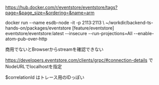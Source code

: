 https://hub.docker.com/r/eventstore/eventstore/tags?page=&page_size=&ordering=&name=arm

docker run --name esdb-node -it -p 2113:2113 \                                              ~/workdir/backend-ts-hands-on/packages/eventstore [feature/eventstore]
eventstore/eventstore:latest --insecure --run-projections=All
--enable-atom-pub-over-http


商用でないとBrowserからstreamを確認できない


https://developers.eventstore.com/clients/grpc/#connection-details でNodeURLでlocalhostを指定

$correlationId はトレース用のIDっぽい
